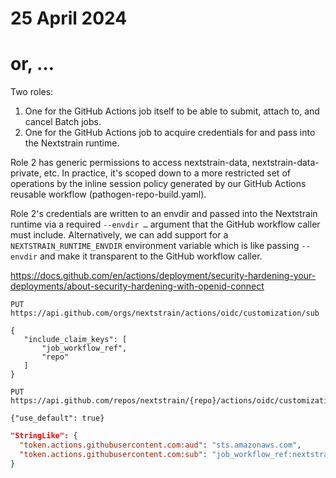 # 25 April 2024
# or, …

Two roles:

1. One for the GitHub Actions job itself to be able to submit, attach to, and cancel Batch jobs.
2. One for the GitHub Actions job to acquire credentials for and pass into the Nextstrain runtime.

Role 2 has generic permissions to access nextstrain-data,
nextstrain-data-private, etc.  In practice, it's scoped down to a more
restricted set of operations by the inline session policy generated by our
GitHub Actions reusable workflow (pathogen-repo-build.yaml).

Role 2's credentials are written to an envdir and passed into the Nextstrain
runtime via a required `--envdir …` argument that the GitHub workflow caller
must include.  Alternatively, we can add support for a
`NEXTSTRAIN_RUNTIME_ENVDIR` environment variable which is like passing
`--envdir` and make it transparent to the GitHub workflow caller.

<https://docs.github.com/en/actions/deployment/security-hardening-your-deployments/about-security-hardening-with-openid-connect>

```
PUT https://api.github.com/orgs/nextstrain/actions/oidc/customization/sub

{
   "include_claim_keys": [
       "job_workflow_ref",
       "repo"
   ]
}
```

```
PUT https://api.github.com/repos/nextstrain/{repo}/actions/oidc/customization/sub

{"use_default": true}
```

```json
"StringLike": {
  "token.actions.githubusercontent.com:aud": "sts.amazonaws.com",
  "token.actions.githubusercontent.com:sub": "job_workflow_ref:nextstrain/.github/.github/workflows/pathogen-repo-build.yaml@refs/heads/*:repo:nextstrain/*"
}
```
